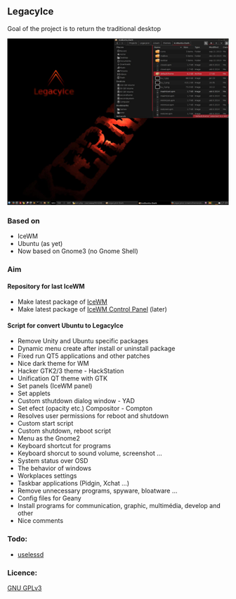 ## LegacyIce
Goal of the project is to return the traditional desktop

![IceWM desktop](auxiliary_files/screenshot2.jpg)

### Based on
* IceWM
* Ubuntu (as yet)
* Now based on Gnome3 (no Gnome Shell)

### Aim

#### Repository for last IceWM
* Make latest package of [IceWM](https://github.com/bbidulock/icewm)
* Make latest package of [IceWM Control Panel](http://sourceforge.net/projects/icesoundmanager/) (later)

#### Script for convert Ubuntu to LegacyIce
* Remove Unity and Ubuntu specific packages
* Dynamic menu create after install or uninstall package
* Fixed run QT5 applications and other patches
* Nice dark theme for WM
* Hacker GTK2/3 theme - HackStation
* Unification QT theme with GTK
* Set panels (IceWM panel)
* Set applets
* Custom sthutdown dialog window - YAD
* Set efect (opacity etc.) Compositor - Compton
* Resolves user permissions for reboot and shutdown
* Custom start script
* Custom shutdown, reboot script
* Menu as the Gnome2
* Keyboard shortcut for programs
* Keyboard shorcut to sound volume, screenshot ...
* System status over OSD
* The behavior of windows
* Workplaces settings
* Taskbar applications (Pidgin, Xchat ...)
* Remove unnecessary programs, spyware, bloatware ...
* Config files for Geany
* Install programs for communication, graphic, multimédia, develop and other
* Nice comments

### Todo:
* [uselessd](http://uselessd.darknedgy.net/)

### Licence:
[GNU GPLv3](http://www.gnu.org/licenses/gpl-3.0.html)

